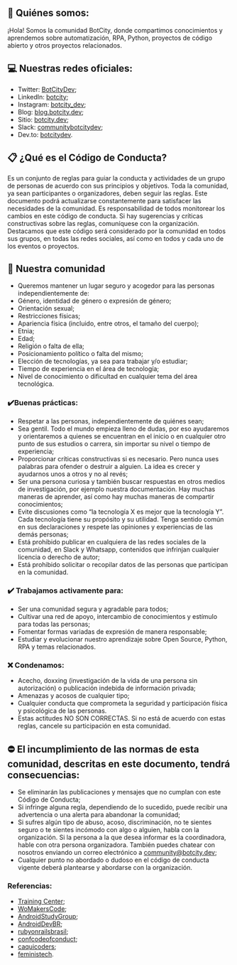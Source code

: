 ## 🚀 Quiénes somos:
¡Hola! Somos la comunidad BotCity, donde compartimos conocimientos y aprendemos sobre automatización, RPA, Python, proyectos de código abierto y otros proyectos relacionados.

## 💻 Nuestras redes oficiales:
- Twitter: [BotCityDev](https://twitter.com/BotcityDev);
- LinkedIn: [botcity](https://www.linkedin.com/company/botcity);
- Instagram: [botcity_dev](https://www.instagram.com/botcity_dev/);
- Blog: [blog.botcity.dev](https://blog.botcity.dev/);
- Sitio: [botcity.dev](https://botcity.dev/);
- Slack: [communitybotcitydev](https://communitybotcitydev.slack.com);
- Dev.to: [botcitydev](https://dev.to/botcitydev).

## 📋 ¿Qué es el Código de Conducta?
Es un conjunto de reglas para guiar la conducta y actividades de un grupo de personas de acuerdo con sus principios y objetivos. Toda la comunidad, ya sean participantes o organizadores, deben seguir las reglas. Este documento podrá actualizarse constantemente para satisfacer las necesidades de la comunidad. Es responsabilidad de todos monitorear los cambios en este código de conducta.
Si hay sugerencias y críticas constructivas sobre las reglas, comuníquese con la organización. Destacamos que este código será considerado por la comunidad en todos sus grupos, en todas las redes sociales, así como en todos y cada uno de los eventos o proyectos.

## 🚀 Nuestra comunidad
- Queremos mantener un lugar seguro y acogedor para las personas independientemente de:
- Género, identidad de género o expresión de género;
- Orientación sexual;
- Restricciones físicas;
- Apariencia física (incluido, entre otros, el tamaño del cuerpo);
- Etnia;
- Edad;
- Religión o falta de ella;
- Posicionamiento político o falta del mismo;
- Elección de tecnologías, ya sea para trabajar y/o estudiar;
- Tiempo de experiencia en el área de tecnología;
- Nivel de conocimiento o dificultad en cualquier tema del área tecnológica.

### ✔️Buenas prácticas:
- Respetar a las personas, independientemente de quiénes sean;
- Sea gentil. Todo el mundo empieza lleno de dudas, por eso ayudaremos y orientaremos a quienes se encuentran en el inicio o en cualquier otro punto de sus estudios o carrera, sin importar su nivel o tiempo de experiencia;
- Proporcionar críticas constructivas si es necesario. Pero nunca uses palabras para ofender o destruir a alguien. La idea es crecer y ayudarnos unos a otros y no al revés;
- Ser una persona curiosa y también buscar respuestas en otros medios de investigación, por ejemplo nuestra documentación. Hay muchas maneras de aprender, así como hay muchas maneras de compartir conocimientos;
- Evite discusiones como “la tecnología X es mejor que la tecnología Y”. Cada tecnología tiene su propósito y su utilidad. Tenga sentido común en sus declaraciones y respete las opiniones y experiencias de las demás personas;
- Está prohibido publicar en cualquiera de las redes sociales de la comunidad, en Slack y Whatsapp, contenidos que infrinjan cualquier licencia o derecho de autor;
- Está prohibido solicitar o recopilar datos de las personas que participan en la comunidad.

### ✔️ Trabajamos activamente para:
- Ser una comunidad segura y agradable para todos;
- Cultivar una red de apoyo, intercambio de conocimientos y estímulo para todas las personas;
- Fomentar formas variadas de expresión de manera responsable;
- Estudiar y evolucionar nuestro aprendizaje sobre Open Source, Python, RPA y temas relacionados.

### ❌ Condenamos:
- Acecho, doxxing (investigación de la vida de una persona sin autorización) o publicación indebida de información privada;
- Amenazas y acosos de cualquier tipo;
- Cualquier conducta que comprometa la seguridad y participación física y psicológica de las personas.
- Estas actitudes NO SON CORRECTAS. Si no está de acuerdo con estas reglas, cancele su participación en esta comunidad.

## ⛔ El incumplimiento de las normas de esta comunidad, descritas en este documento, tendrá consecuencias:
- Se eliminarán las publicaciones y mensajes que no cumplan con este Código de Conducta;
- Si infringe alguna regla, dependiendo de lo sucedido, puede recibir una advertencia o una alerta para abandonar la comunidad;
- Si sufres algún tipo de abuso, acoso, discriminación, no te sientes seguro o te sientes incómodo con algo o alguien, habla con la organización. Si la persona a la que desea informar es la coordinadora, hable con otra persona organizadora. También puedes chatear con nosotros enviando un correo electrónico a [community@botcity.dev](mailto:community@botcity.dev);
- Cualquier punto no abordado o dudoso en el código de conducta vigente deberá plantearse y abordarse con la organización.

### Referencias:
- [Training Center](https://github.com/training-center/sobre/blob/master/CONDUCT.md);
- [WoMakersCode](https://github.com/WoMakersCode/codigo-de-conduta);
- [AndroidStudyGroup](https://github.com/AndroidStudyGroup/Code-Of-Conduct);
- [AndroidDevBR](https://github.com/AndroidDevBR/Codigo-De-Conduta);
- [rubyonrailsbrasil](https://rubyonrailsbrasil.com.br/codigo-de-conduta/);
- [confcodeofconduct](http://pt-br.confcodeofconduct.com/);
- [caquicoders](https://github.com/caquicoders/codigodeconduta);
- [feministech](https://github.com/feministech/codigo-de-conduta).
